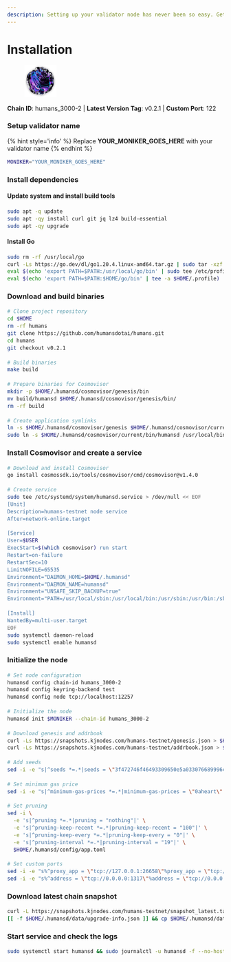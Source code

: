 ```yaml
---
description: Setting up your validator node has never been so easy. Get your validator running in minutes by following step by step instructions.
---
```


# Installation

<figure><img src="https://raw.githubusercontent.com/kj89/cosmos-images/main/logos/humans.png" alt=""><figcaption></figcaption></figure>

**Chain ID**: humans_3000-2 | **Latest Version Tag**: v0.2.1 | **Custom Port**: 122

### Setup validator name

{% hint style='info' %}
Replace **YOUR_MONIKER_GOES_HERE** with your validator name
{% endhint %}

```bash
MONIKER="YOUR_MONIKER_GOES_HERE"
```

### Install dependencies

#### Update system and install build tools

```bash
sudo apt -q update
sudo apt -qy install curl git jq lz4 build-essential
sudo apt -qy upgrade
```

#### Install Go

```bash
sudo rm -rf /usr/local/go
curl -Ls https://go.dev/dl/go1.20.4.linux-amd64.tar.gz | sudo tar -xzf - -C /usr/local
eval $(echo 'export PATH=$PATH:/usr/local/go/bin' | sudo tee /etc/profile.d/golang.sh)
eval $(echo 'export PATH=$PATH:$HOME/go/bin' | tee -a $HOME/.profile)
```

### Download and build binaries

```bash
# Clone project repository
cd $HOME
rm -rf humans
git clone https://github.com/humansdotai/humans.git
cd humans
git checkout v0.2.1

# Build binaries
make build

# Prepare binaries for Cosmovisor
mkdir -p $HOME/.humansd/cosmovisor/genesis/bin
mv build/humansd $HOME/.humansd/cosmovisor/genesis/bin/
rm -rf build

# Create application symlinks
ln -s $HOME/.humansd/cosmovisor/genesis $HOME/.humansd/cosmovisor/current
sudo ln -s $HOME/.humansd/cosmovisor/current/bin/humansd /usr/local/bin/humansd
```

### Install Cosmovisor and create a service

```bash
# Download and install Cosmovisor
go install cosmossdk.io/tools/cosmovisor/cmd/cosmovisor@v1.4.0

# Create service
sudo tee /etc/systemd/system/humansd.service > /dev/null << EOF
[Unit]
Description=humans-testnet node service
After=network-online.target

[Service]
User=$USER
ExecStart=$(which cosmovisor) run start
Restart=on-failure
RestartSec=10
LimitNOFILE=65535
Environment="DAEMON_HOME=$HOME/.humansd"
Environment="DAEMON_NAME=humansd"
Environment="UNSAFE_SKIP_BACKUP=true"
Environment="PATH=/usr/local/sbin:/usr/local/bin:/usr/sbin:/usr/bin:/sbin:/bin:/usr/games:/usr/local/games:/snap/bin:$HOME/.humansd/cosmovisor/current/bin"

[Install]
WantedBy=multi-user.target
EOF
sudo systemctl daemon-reload
sudo systemctl enable humansd
```

### Initialize the node

```bash
# Set node configuration
humansd config chain-id humans_3000-2
humansd config keyring-backend test
humansd config node tcp://localhost:12257

# Initialize the node
humansd init $MONIKER --chain-id humans_3000-2

# Download genesis and addrbook
curl -Ls https://snapshots.kjnodes.com/humans-testnet/genesis.json > $HOME/.humansd/config/genesis.json
curl -Ls https://snapshots.kjnodes.com/humans-testnet/addrbook.json > $HOME/.humansd/config/addrbook.json

# Add seeds
sed -i -e "s|^seeds *=.*|seeds = \"3f472746f46493309650e5a033076689996c8881@humans-testnet.rpc.kjnodes.com:12259\"|" $HOME/.humansd/config/config.toml

# Set minimum gas price
sed -i -e "s|^minimum-gas-prices *=.*|minimum-gas-prices = \"0aheart\"|" $HOME/.humansd/config/app.toml

# Set pruning
sed -i \
  -e 's|^pruning *=.*|pruning = "nothing"|' \
  -e 's|^pruning-keep-recent *=.*|pruning-keep-recent = "100"|' \
  -e 's|^pruning-keep-every *=.*|pruning-keep-every = "0"|' \
  -e 's|^pruning-interval *=.*|pruning-interval = "19"|' \
  $HOME/.humansd/config/app.toml

# Set custom ports
sed -i -e "s%^proxy_app = \"tcp://127.0.0.1:26658\"%proxy_app = \"tcp://127.0.0.1:12258\"%; s%^laddr = \"tcp://127.0.0.1:26657\"%laddr = \"tcp://127.0.0.1:12257\"%; s%^pprof_laddr = \"localhost:6060\"%pprof_laddr = \"localhost:12260\"%; s%^laddr = \"tcp://0.0.0.0:26656\"%laddr = \"tcp://0.0.0.0:12256\"%; s%^prometheus_listen_addr = \":26660\"%prometheus_listen_addr = \":12266\"%" $HOME/.humansd/config/config.toml
sed -i -e "s%^address = \"tcp://0.0.0.0:1317\"%address = \"tcp://0.0.0.0:12217\"%; s%^address = \":8080\"%address = \":12280\"%; s%^address = \"0.0.0.0:9090\"%address = \"0.0.0.0:12290\"%; s%^address = \"0.0.0.0:9091\"%address = \"0.0.0.0:12291\"%; s%:8545%:12245%; s%:8546%:12246%; s%:6065%:12265%" $HOME/.humansd/config/app.toml
```

### Download latest chain snapshot

```bash
curl -L https://snapshots.kjnodes.com/humans-testnet/snapshot_latest.tar.lz4 | tar -Ilz4 -xf - -C $HOME/.humansd
[[ -f $HOME/.humansd/data/upgrade-info.json ]] && cp $HOME/.humansd/data/upgrade-info.json $HOME/.humansd/cosmovisor/genesis/upgrade-info.json
```

### Start service and check the logs

```bash
sudo systemctl start humansd && sudo journalctl -u humansd -f --no-hostname -o cat
```
